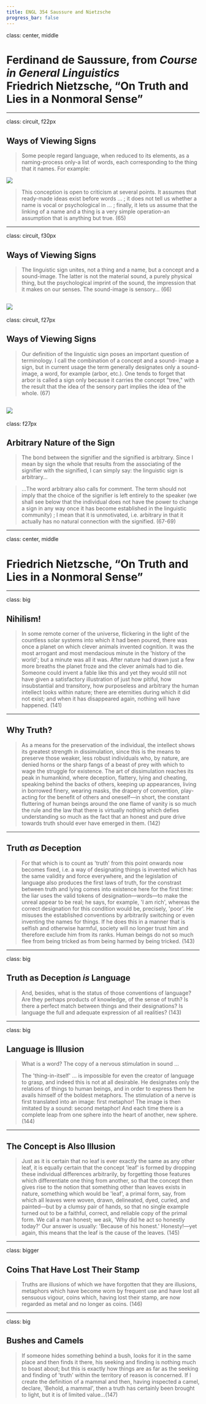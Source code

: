 ```yaml
---
title: ENGL 354 Saussure and Nietzsche
progress_bar: false
---
```

class: center, middle
# Ferdinand de Saussure, from *Course in General Linguistics* <br> Friedrich Nietzsche, “On Truth and Lies in a Nonmoral Sense”
---
class: circuit, f22px
## Ways of Viewing Signs

> Some people regard language, when reduced to its elements, as a naming-process only-a list of words, each corresponding to the thing that it names. For example:

![](../../images/arbor.png)

> This conception is open to criticism at several points. It assumes that ready-made ideas exist before words … ; it does not tell us whether a name is vocal or psychological in … ; finally, it lets us assume that the linking of a name and a thing is a very simple operation-an assumption that is anything but true. (65)
---
class: circuit, f30px
## Ways of Viewing Signs

> The linguistic sign unites, not a thing and a name, but a concept and a sound-image. The latter is not the material sound, a purely physical thing, but the psychological imprint of the sound, the impression that it makes on our senses. The sound-image is sensory… (66)

![](../../images/concept.png)
---
class: circuit, f27px
## Ways of Viewing Signs

> Our definition of the linguistic sign poses an important question of terminology. I call the combination of a concept and a sound- image a sign, but in current usage the term generally designates only a sound-image, a word, for example (arbor, etc.). One tends to forget that arbor is called a sign only because it carries the concept "tree," with the result that the idea of the sensory part implies the idea of the whole. (67)

![](../../images/tree.png)
---
class: f27px
## Arbitrary Nature of the Sign
> The bond between the signifier and the signified is arbitrary. Since I mean by sign the whole that results from the associating of the signifier with the signified, I can simply say: the linguistic sign is arbitrary…

> …The word arbitrary also calls for comment. The term should not imply that the choice of the signifier is left entirely to the speaker (we shall see below that the individual does not have the power to change a sign in any way once it has become established in the linguistic community) ; I mean that it is unmotivated, i.e. arbitrary in that it actually has no natural connection with the signified. (67-69)
---
class: center, middle
# Friedrich Nietzsche, “On Truth and Lies in a Nonmoral Sense”
---
class: big
## Nihilism!

> In some remote corner of the universe, flickering in the light of the countless solar systems into which it had been poured, there was once a planet on which clever animals invented cognition. It was the most arrogant and most mendacious minute in the 'history of the world'; but a minute was all it was. After nature had drawn just a few more breaths the planet froze and the clever animals had to die. Someone could invent a fable like this and yet they would still not have given a satisfactory illustration of just how pitiful, how insubstantial and transitory, how purposeless and arbitrary the human intellect looks within nature; there are eternities during which it did not exist; and when it has disappeared again, nothing will have happened. (141)

---
## Why Truth?

>As a means for the preservation of the individual, the intellect shows its greatest strength in dissimulation, since this is the means to preserve those weaker, less robust individuals who, by nature, are denied horns or the sharp fangs of a beast of prey with which to wage the struggle for existence. The art of dissimulation reaches its peak in humankind, where deception, flattery, lying and cheating, speaking behind the backs of others, keeping up appearances, living in borrowed finery, wearing masks, the drapery of convention, play-acting for the benefit of others and oneself—in short, the constant fluttering of human beings around the one flame of vanity is so much the rule and the law that there is virtually nothing which defies understanding so much as the fact that an honest and pure drive towards truth should ever have emerged in them. (142)
---
## Truth *as* Deception

> For that which is to count as 'truth' from this point onwards now becomes fixed, i.e. a way of designating things is invented which has the same validity and force everywhere, and the legislation of language also produces the first laws of truth, for the constrast between truth and lying comes into existence here for the first time: the liar uses the valid tokens of designation—words—to make the unreal appear to be real; he says, for example, 'I am rich', whereas the correct designation for this condition would be, precisely, 'poor'. He misuses the established conventions by arbitrarily switching or even inventing the names for things. If he does this in a manner that is selfish and otherwise harmful, society will no longer trust him and therefore exclude him from its ranks. Human beings do not so much flee from being tricked as from being harmed by being tricked. (143)
---
class: big
## Truth as Deception *is* Language

> And, besides, what is the status of those conventions of language? Are they perhaps products of knowledge, of the sense of truth? Is there a perfect match between things and their designations? Is language the full and adequate expression of all realities? (143)
---
class: big
## Language is Illusion

> What is a word? The copy of a nervous stimulation in sound …
>
> The 'thing-in-itself' … is impossible for even the creator of language to grasp, and indeed this is not at all desirable. He designates only the relations of things to human beings, and in order to express them he avails himself of the boldest metaphors. The stimulation of a nerve is first translated into an image: first metaphor! The image is then imitated by a sound: second metaphor! And each time there is a complete leap from one sphere into the heart of another, new sphere. (144)
---
## The Concept is Also Illusion

> Just as it is certain that no leaf is ever exactly the same as any other leaf, it is equally certain that the concept 'leaf' is formed by dropping these individual differences arbitrarily, by forgetting those features which differentiate one thing from another, so that the concept then gives rise to the notion that something other than leaves exists in nature, something which would be 'leaf', a primal form, say, from which all leaves were woven, drawn, delineated, dyed, curled, and painted—but by a clumsy pair of hands, so that no single example turned out to be a faithful, correct, and reliable copy of the primal form. We call a man honest; we ask, 'Why did he act so honestly today?' Our answer is usually: 'Because of his honest.' Honesty!—yet again, this means that the leaf is the cause of the leaves. (145)
---
class: bigger

## Coins That Have Lost Their Stamp

> Truths are illusions of which we have forgotten that they are illusions, metaphors which have become worn by frequent use and have lost all sensuous vigour, coins which, having lost their stamp, are now regarded as metal and no longer as coins. (146)
---
class: big
## Bushes and Camels

> If someone hides something behind a bush, looks for it in the same place and then finds it there, his seeking and finding is nothing much to boast about; but this is exactly how things are as far as the seeking and finding of 'truth' within the territory of reason is concerned. If I create the definition of a mammal and then, having inspected a camel, declare, 'Behold, a mammal', then a truth has certainly been brought to light, but it is of limited value…(147)
